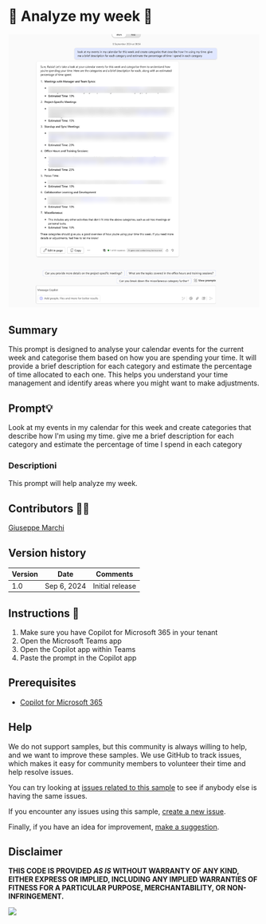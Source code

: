 # 🚀 Analyze my week 📅

![anaylse my week](./assets/demo.png)

## Summary
This prompt is designed to analyse your calendar events for the current week and categorise them based on how you are spending your time. It will provide a brief description for each category and estimate the percentage of time allocated to each one. This helps you understand your time management and identify areas where you might want to make adjustments.

## Prompt💡

Look at my events in my calendar for this week and create categories that describe how I'm using my time. give me a brief description for each category and estimate the percentage of time I spend in each category

### Descriptionℹ️
This prompt will help analyze my week. 


## Contributors 👨‍💻

[Giuseppe Marchi](https://github.com/PeppeDotNet)

## Version history

Version|Date|Comments
-------|----|--------
1.0|Sep 6, 2024|Initial release

## Instructions 📝

1. Make sure you have Copilot for Microsoft 365 in your tenant
2. Open the Microsoft Teams app
3. Open the Copilot app within Teams
4. Paste the prompt in the Copilot app


## Prerequisites

* [Copilot for Microsoft 365](https://developer.microsoft.com/microsoft-365/dev-program)

## Help

We do not support samples, but this community is always willing to help, and we want to improve these samples. We use GitHub to track issues, which makes it easy for  community members to volunteer their time and help resolve issues.

You can try looking at [issues related to this sample](https://github.com/pnp/copilot-prompts/issues?q=label%3A%22sample%3A%20YOUR-SAMPLE-NAME%22) to see if anybody else is having the same issues.

If you encounter any issues using this sample, [create a new issue](https://github.com/pnp/copilot-prompts/issues/new).

Finally, if you have an idea for improvement, [make a suggestion](https://github.com/pnp/copilot-prompts/issues/new).

## Disclaimer

**THIS CODE IS PROVIDED *AS IS* WITHOUT WARRANTY OF ANY KIND, EITHER EXPRESS OR IMPLIED, INCLUDING ANY IMPLIED WARRANTIES OF FITNESS FOR A PARTICULAR PURPOSE, MERCHANTABILITY, OR NON-INFRINGEMENT.**

![](https://m365-visitor-stats.azurewebsites.net/SamplesGallery/copilotprompts-m365-my-name-mentioned-prompt)
